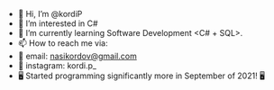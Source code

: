 - 👋 Hi, I’m @kordiP
- 👀 I’m interested in C#
- 🌱 I’m currently learning Software Development <C# + SQL>.
- 📫 How to reach me via:
- 📧 email: nasikordov@gmail.com
- 📸 instagram: kordi.p_
- 🖥️ Started programming significantly more in September of 2021! 🖥️

<!---
kordiP/kordiP is a ✨ special ✨ repository because its `README.md` (this file) appears on your GitHub profile.
You can click the Preview link to take a look at your changes.
--->
